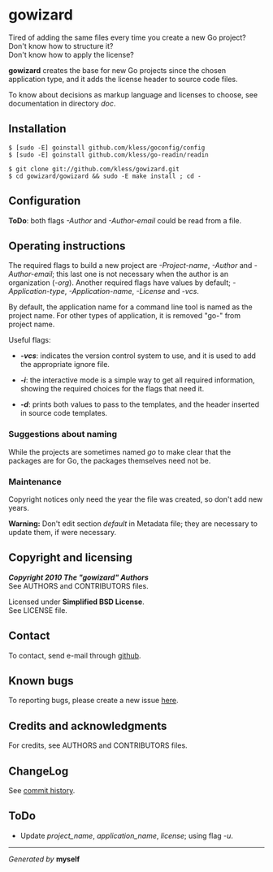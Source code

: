 gowizard
========

Tired of adding the same files every time you create a new Go project?  
Don't know how to structure it?  
Don't know how to apply the license?

**gowizard** creates the base for new Go projects since the chosen application
type, and it adds the license header to source code files.

To know about decisions as markup language and licenses to choose, see
documentation in directory *doc*.


## Installation

	$ [sudo -E] goinstall github.com/kless/goconfig/config
	$ [sudo -E] goinstall github.com/kless/go-readin/readin

	$ git clone git://github.com/kless/gowizard.git
	$ cd gowizard/gowizard && sudo -E make install ; cd -


## Configuration

**ToDo**: both flags *-Author* and *-Author-email* could be read from a file.


## Operating instructions

The required flags to build a new project are *-Project-name*, *-Author* and
*-Author-email*; this last one is not necessary when the author is an
organization (*-org*). Another required flags have values by default;
*-Application-type*, *-Application-name*, *-License* and *-vcs*.

By default, the application name for a command line tool is named as the project
name. For other types of application, it is removed "go-" from project name.

Useful flags:

+ ***-vcs***: indicates the version control system to use, and it is used to add
the appropriate ignore file.

+ ***-i***: the interactive mode is a simple way to get all required
information, showing the required choices for the flags that need it.

+ ***-d***: prints both values to pass to the templates, and the header inserted
in source code templates.

### Suggestions about naming

While the projects are sometimes named *go* to make clear that the packages are
for Go, the packages themselves need not be.

### Maintenance

Copyright notices only need the year the file was created, so don't add new
years.

**Warning:** Don't edit section *default* in Metadata file; they are necessary
to update them, if were necessary.


## Copyright and licensing

***Copyright 2010  The "gowizard" Authors***  
See AUTHORS and CONTRIBUTORS files.

Licensed under **Simplified BSD License**.  
See LICENSE file.


## Contact

To contact, send e-mail through [github][1].


## Known bugs

To reporting bugs, please create a new issue [here][2].


## Credits and acknowledgments

For credits, see AUTHORS and CONTRIBUTORS files.


## ChangeLog

See [commit history][3].


## ToDo

+ Update *project_name*, *application_name*, *license*; using flag *-u*.


***
*Generated by* **myself**


[1]: http://github.com/kless
[2]: http://github.com/kless/gowizard/issues
[3]: http://github.com/kless/gowizard/commits/master


